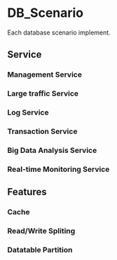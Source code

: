 # DB_Scenario
Each database scenario implement.
## Service
### Management Service
### Large traffic Service
### Log Service
### Transaction Service
### Big Data Analysis Service 
### Real-time Monitoring Service

## Features
### Cache
### Read/Write Spliting
### Datatable Partition
